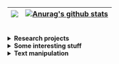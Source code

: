 
| <a href="https://github.com/anuraghazra/github-readme-stats"><img align="center" src="https://github-readme-stats.vercel.app/api/top-langs/?username=frandreoli&hide_border=true&layout=compact&langs_count=20&cache_seconds=21600" /></a> |  <a href="https://github.com/frandreoli/atoms_optical_response"><img align="center" src="https://github-readme-stats.vercel.app/api/pin/?username=frandreoli&repo=atoms_optical_response&hide_border=true&cache_seconds=21600" alt="Anurag's github stats" /></a> |
| ------------- | ------------- |


<br/>
 

<div>

<details>
  <summary><b>Research projects</b></summary>
 
  <ul>
    <br/>
    <li> <img align="center" src="https://img.shields.io/badge/Julia-purple" />  <img align="center" src="https://img.shields.io/badge/Mathematica-red" /> <b> <a href="https://github.com/frandreoli/atoms_optical_response">atoms_optical_response</a>. </b>Steady-state, optical response of large-scale systems of atomic emitters. Coded in Julia, optimized for multi-threading. A Mathematica notebook is provided to dynamically visualize the data.</li>
    <li> <img align="center" src="https://img.shields.io/badge/Julia-purple" /> <b> <a href="https://github.com/frandreoli/atoms_optical_dephasing">atoms_optical_dephasing</a>. </b>Dephasing dynamics of an atomic spin-wave, due to inter-atomic, optical interactions (using a first-order cumulant expansion).</i> </li>    
    <li> <img align="center" src="https://img.shields.io/badge/Julia-purple" /> <b> <a href="https://github.com/frandreoli/optimization_atoms_metalens">optimization_atoms_metalens</a>. </b>Toolbox of global algorithms to optimize the efficiency of an atomic metalens. </li>    
    <li> <img align="center" src="https://img.shields.io/badge/Julia-purple" />  <b> optimization_atoms_adjoint. </b>
      Optimization of the collective, optical response of an ensemble of atomic emitters, through the inverse-design of their spatial positions (adjoint methods). </li>
    <li> <img align="center" src="https://img.shields.io/badge/Julia-purple" /> <b> optimization_atoms_QM. </b>       Optimization of the efficiency of an atomic-based quantum memory, via the inverse-design of the atomic positions (particle-swarm algorithm).</li>
    <br/>
  </ul>
 
</details>

<details>
  <summary><b>Some interesting stuff</b></summary>
 
  <ul>
    <br/>
    <li> <img align="center" src="https://img.shields.io/badge/Julia-purple" /> <b> <a href="https://github.com/frandreoli/random_packing_hard_spheres">random_packing_hard_spheres</a>. </b>A grid-based algorithm to uniformly sample the positions of hard (non-overlapping) spheres inside a cuboid.</li>
    <li> <img align="center" src="https://img.shields.io/badge/C-gray" /> <b> <img align="center" src="https://img.shields.io/badge/Python-blue" /> <a href="https://github.com/frandreoli/random_graph_percolation"> random_graph_percolation.</a> </b> A C script to compute the super-cluster phase transition in a random graph with all-to-all connections, with a Python notebook to analyze the data.</li>
    <br/>
  </ul>
 
</details>

<details>
  <summary><b>Text manipulation</b></summary>
  <ul>
    <br/>
    <li> <img align="center" src="https://img.shields.io/badge/Python-blue" /> <img align="center" src="https://img.shields.io/badge/Mathematica-red" />  <b> <a href="https://github.com/frandreoli/biblio_convert_bib_to_md">biblio_convert_bib_to_md</a>. </b>A Python script to import some entries from a BibTex (.bib) bibliography and display it in a convenient Markdown (.md) format. A Mathematica notebook is provided as well.</li>
    <li> <img align="center" src="https://img.shields.io/badge/Python-blue" /> <b> <a href="https://github.com/frandreoli/text_lemma_count">text_lemma_count</a>. </b> Few Python scripts to read a text file from a PDF, count the words, lemmatize them and then count the lemmas. A Python notebook is provided, ready to use.</li>
       <li> <b> (BST) <a href="https://github.com/frandreoli/biblio_style_ieeetr_fra">biblio_style_ieeetr_fra</a>. </b> Modified version of the IEEE-Transactions style for BibTeX bibliographies.</li>
    <br/>
  </ul>
</details>

</div>
